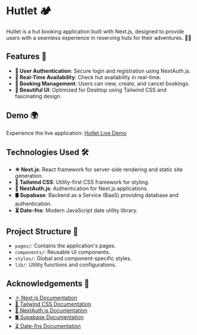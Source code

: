 # Hutlet 🏕️

Hutlet is a hut booking application built with Next.js, designed to provide users with a seamless experience in reserving huts for their adventures. 🏡✨

## Features 🚀

- **🔐 User Authentication**: Secure login and registration using NextAuth.js.
- **📅 Real-Time Availability**: Check hut availability in real-time.
- **📖 Booking Management**: Users can view, create, and cancel bookings.
- **🎨 Beautiful UI**: Optimized for Desktop using Tailwind CSS and fascinating design.

## Demo 🌍

Experience the live application: [Hutlet Live Demo](https://hutlet-cabins.vercel.app/)

## Technologies Used 🛠️

- **⚛️ Next.js**: React framework for server-side rendering and static site generation.
- **🎨 Tailwind CSS**: Utility-first CSS framework for styling.
- **🔑 NextAuth.js**: Authentication for Next.js applications.
- **🛢️ Supabase**: Backend as a Service (BaaS) providing database and authentication.
- **⏳ Date-fns**: Modern JavaScript date utility library.

## Project Structure 📂

- `pages/`: Contains the application's pages.
- `components/`: Reusable UI components.
- `styles/`: Global and component-specific styles.
- `lib/`: Utility functions and configurations.

## Acknowledgements 🙌

- [⚛️ Next.js Documentation](https://nextjs.org/docs)
- [🎨 Tailwind CSS Documentation](https://tailwindcss.com/docs)
- [🔑 NextAuth.js Documentation](https://next-auth.js.org/getting-started/introduction)
- [🛢️ Supabase Documentation](https://supabase.com/docs)
- [⏳ Date-fns Documentation](https://date-fns.org/docs)
